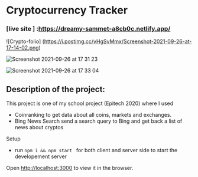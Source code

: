 # Cryptocurrency Tracker

### [live site ] :https://dreamy-sammet-a8cb0c.netlify.app/

![Crypto-folio] (https://i.postimg.cc/vHgSvMmx/Screenshot-2021-09-26-at-17-14-02.png)

![Screenshot 2021-09-26 at 17 31 23](https://user-images.githubusercontent.com/31003809/134814324-7bf16bf1-cdcf-442a-85c6-906bf2b6379b.png)

![Screenshot 2021-09-26 at 17 33 04](https://user-images.githubusercontent.com/31003809/134814372-fcd39ba9-06b3-481a-ac70-4009ff66e66a.png)

## Description of the project:
This project is one of my school project (Epitech 2020) where I used
- Coinranking to get data about all coins, markets and exchanges.
- Bing News Search send a search query to Bing and get back a list of news about cryptos


Setup
- run ```npm i && npm start ``` for both client and server side to start the developement server 

Open [http://localhost:3000](http://localhost:3000) to view it in the browser.
